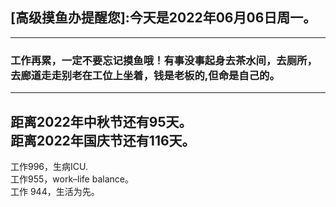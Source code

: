 ## [高级摸鱼办提醒您]:今天是2022年06月06日周一。
---
### 工作再累，一定不要忘记摸鱼哦！有事没事起身去茶水间，去厕所，去廊道走走别老在工位上坐着，钱是老板的,但命是自己的。
---
距离2022年中秋节还有95天。  
距离2022年国庆节还有116天。  
---
工作996，生病ICU.  
工作955，work–life balance。  
工作 944，生活为先。